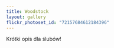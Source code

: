 ```yaml
---
title: Woodstock
layout: gallery
flickr_photoset_id: "72157684612184396"
---
```

Krótki opis dla ślubów!